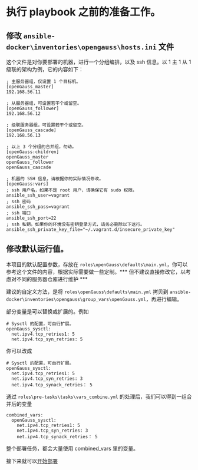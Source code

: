 # 执行 playbook 之前的准备工作。

## 修改 `ansible-docker\inventories\opengauss\hosts.ini` 文件

这个文件是对你要部署的机器，进行一个分组编排，以及 ssh 信息。以 1 主 1 从 1 级联的架构为例，它的内容如下：

```
; 主服务器组，仅设置 1 个目标机。
[openGauss_master]
192.168.56.11

; 从服务器组，可设置若干个或留空。
[openGauss_follower]
192.168.56.12

; 级联服务器组，可设置若干个或留空。
[openGauss_cascade]
192.168.56.13

; 以上 3 个分组的合并组，勿动。
[openGauss:children]
openGauss_master
openGauss_follower
openGauss_cascade

; 机器的 SSH 信息，请根据你的实际情况修改。
[openGauss:vars]
; ssh 用户名，如果不是 root 用户，请确保它有 sudo 权限。
ansible_ssh_user=vagrant
; ssh 密码
ansible_ssh_pass=vagrant
; ssh 端口
ansible_ssh_port=22
; ssh 私钥。如果你的环境没有密钥登录方式，请务必删除以下这行。
ansible_ssh_private_key_file="~/.vagrant.d/insecure_private_key"
```

## 修改默认运行值。

本项目的默认配置参数，存放在 `roles\openGauss\defaults\main.yml`，你可以参考这个文件的内容，根据实际需要做一些定制。*** 但不建议直接修改它，以考虑对不同的服务器仓库进行维护 ***

建议的自定义方法，是将 `roles\openGauss\defaults\main.yml` 拷贝到 `ansible-docker\inventories\opengauss\group_vars\openGauss.yml`，再进行编辑。

部分变量是可以替换或扩展的。例如

```
# Sysctl 的配置，可自行扩展。
openGauss_sysctl:
  net.ipv4.tcp_retries1: 5
  net.ipv4.tcp_syn_retries: 5
```

你可以改成

```
# Sysctl 的配置，可自行扩展。
openGauss_sysctl:
  net.ipv4.tcp_retries1: 5
  net.ipv4.tcp_syn_retries: 3
  net.ipv4.tcp_synack_retries： 5
```

通过 `roles\pre-tasks\tasks\vars_combine.yml` 的处理后，我们可以得到一组合并后的变量

```
combined_vars:
  openGauss_sysctl:
    net.ipv4.tcp_retries1: 5
    net.ipv4.tcp_syn_retries: 3
    net.ipv4.tcp_synack_retries： 5
```

整个部署任务，都会大量使用 combined_vars 里的变量。

接下来就可以[开始部署](03-deploy.md)